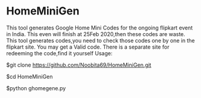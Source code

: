 # HomeMiniGen
This tool generates Google Home Mini Codes for the ongoing flipkart event in India.
This even will finish at 25Feb 2020,then these codes are waste.
This tool generates codes,you need to check those codes one by one in the flipkart site. You may get a Valid code.
There is a separate site for redeeming the code,find it yourself
Usage:

$git clone https://github.com/Noobita69/HomeMiniGen.git

$cd HomeMiniGen

$python ghomegene.py
